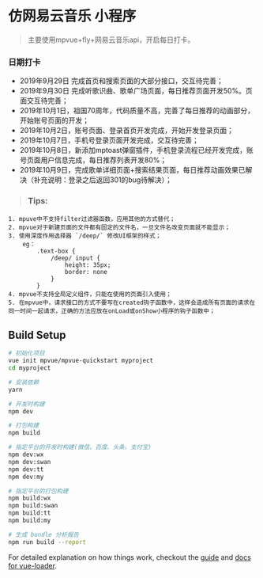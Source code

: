 # 仿网易云音乐 小程序

> 主要使用mpvue+fly+网易云音乐api，开启每日打卡。

### 日期打卡
- 2019年9月29日 完成首页和搜索页面的大部分接口，交互待完善；
- 2019年9月30日 完成听歌识曲、歌单广场页面，每日推荐页面开发50%。页面交互待完善；
- 2019年10月1日，祖国70周年，代码质量不高，完善了每日推荐的动画部分，开始账号页面的开发；
- 2019年10月2日，账号页面、登录首页开发完成，开始开发登录页面；
- 2019年10月7日，手机号登录页面开发完成，交互待完善；
- 2019年10月8日，新添加mptoast弹窗插件，手机登录流程已经开发完成，账号页面用户信息完成，每日推荐列表开发80%；
- 2019年10月9日，完成歌单详细页面+搜索结果页面，每日推荐动画效果已解决（补充说明：登录之后返回301的bug待解决）；

> ### Tips:
    1. mpuve中不支持filter过滤器函数，应用其他的方式替代；
    2. mpvue对于新建页面的文件都有固定的文件名，一旦文件名改变页面就不能显示；
    3. 使用深度作用选择器 `/deep/` 修改UI框架的样式；
        eg：
            .text-box {
                /deep/ input {
                    height: 35px;
                    border: none
                }
            } 
    4. mpvue不支持全局定义组件，只能在使用的页面引入使用；
    5. 在mpvue中，请求接口的方式不要写在created钩子函数中，这样会造成所有页面的请求在同一时间一起请求，正确的方法应放在onLoad或onShow小程序的钩子函数中；


## Build Setup

``` bash
# 初始化项目
vue init mpvue/mpvue-quickstart myproject
cd myproject

# 安装依赖
yarn

# 开发时构建
npm dev

# 打包构建
npm build

# 指定平台的开发时构建(微信、百度、头条、支付宝)
npm dev:wx
npm dev:swan
npm dev:tt
npm dev:my

# 指定平台的打包构建
npm build:wx
npm build:swan
npm build:tt
npm build:my

# 生成 bundle 分析报告
npm run build --report
```

For detailed explanation on how things work, checkout the [guide](http://vuejs-templates.github.io/webpack/) and [docs for vue-loader](http://vuejs.github.io/vue-loader).
